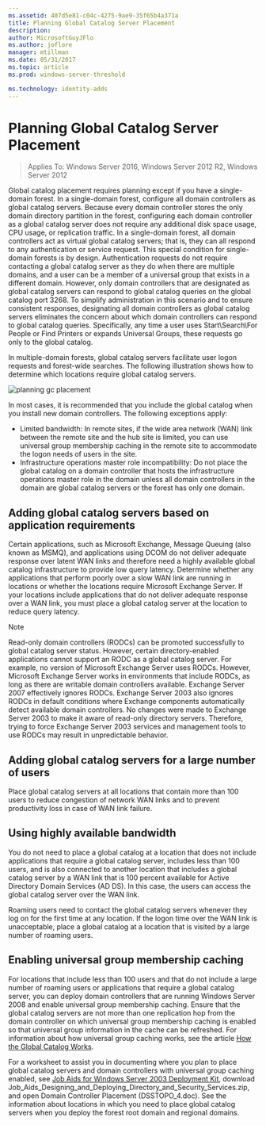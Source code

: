 ```yaml
---
ms.assetid: 407d5e81-c04c-4275-9ae9-35f65b4a371a
title: Planning Global Catalog Server Placement
description:
author: MicrosoftGuyJFlo
ms.author: joflore
manager: mtillman
ms.date: 05/31/2017
ms.topic: article
ms.prod: windows-server-threshold

ms.technology: identity-adds
---
```


# Planning Global Catalog Server Placement

>Applies To: Windows Server 2016, Windows Server 2012 R2, Windows Server 2012

Global catalog placement requires planning except if you have a single-domain forest. In a single-domain forest, configure all domain controllers as global catalog servers. Because every domain controller stores the only domain directory partition in the forest, configuring each domain controller as a global catalog server does not require any additional disk space usage, CPU usage, or replication traffic. In a single-domain forest, all domain controllers act as virtual global catalog servers; that is, they can all respond to any authentication or service request. This special condition for single-domain forests is by design. Authentication requests do not require contacting a global catalog server as they do when there are multiple domains, and a user can be a member of a universal group that exists in a different domain. However, only domain controllers that are designated as global catalog servers can respond to global catalog queries on the global catalog port 3268. To simplify administration in this scenario and to ensure consistent responses, designating all domain controllers as global catalog servers eliminates the concern about which domain controllers can respond to global catalog queries. Specifically, any time a user uses Start\Search\For People or Find Printers or expands Universal Groups, these requests go only to the global catalog.  
  
In multiple-domain forests, global catalog servers facilitate user logon requests and forest-wide searches. The following illustration shows how to determine which locations require global catalog servers.  
  
![planning gc placement](media/Planning-Global-Catalog-Server-Placement/8fc4777c-47b6-4ee7-b8ad-a04e7c5ee67f.gif)  
  
In most cases, it is recommended that you include the global catalog when you install new domain controllers. The following exceptions apply:  
  
- Limited bandwidth: In remote sites, if the wide area network (WAN) link between the remote site and the hub site is limited, you can use universal group membership caching in the remote site to accommodate the logon needs of users in the site.  
- Infrastructure operations master role incompatibility: Do not place the global catalog on a domain controller that hosts the infrastructure operations master role in the domain unless all domain controllers in the domain are global catalog servers or the forest has only one domain.  
  
## Adding global catalog servers based on application requirements

Certain applications, such as Microsoft Exchange, Message Queuing (also known as MSMQ), and applications using DCOM do not deliver adequate response over latent WAN links and therefore need a highly available global catalog infrastructure to provide low query latency. Determine whether any applications that perform poorly over a slow WAN link are running in locations or whether the locations require Microsoft Exchange Server. If your locations include applications that do not deliver adequate response over a WAN link, you must place a global catalog server at the location to reduce query latency.  
  
> [!NOTE]  
> Read-only domain controllers (RODCs) can be promoted successfully to global catalog server status. However, certain directory-enabled applications cannot support an RODC as a global catalog server. For example, no version of Microsoft Exchange Server uses RODCs. However, Microsoft Exchange Server works in environments that include RODCs, as long as there are writable domain controllers available. Exchange Server 2007 effectively ignores RODCs. Exchange Server 2003 also ignores RODCs in default conditions where Exchange components automatically detect available domain controllers. No changes were made to Exchange Server 2003 to make it aware of read-only directory servers. Therefore, trying to force Exchange Server 2003 services and management tools to use RODCs may result in unpredictable behavior.  
  
## Adding global catalog servers for a large number of users

Place global catalog servers at all locations that contain more than 100 users to reduce congestion of network WAN links and to prevent productivity loss in case of WAN link failure.  
  
## Using highly available bandwidth

You do not need to place a global catalog at a location that does not include applications that require a global catalog server, includes less than 100 users, and is also connected to another location that includes a global catalog server by a WAN link that is 100 percent available for Active Directory Domain Services (AD DS). In this case, the users can access the global catalog server over the WAN link.  
  
Roaming users need to contact the global catalog servers whenever they log on for the first time at any location. If the logon time over the WAN link is unacceptable, place a global catalog at a location that is visited by a large number of roaming users.  
  
## Enabling universal group membership caching

For locations that include less than 100 users and that do not include a large number of roaming users or applications that require a global catalog server, you can deploy domain controllers that are running  Windows Server 2008  and enable universal group membership caching. Ensure that the global catalog servers are not more than one replication hop from the domain controller on which universal group membership caching is enabled so that universal group information in the cache can be refreshed. For information about how universal group caching works, see the article [How the Global Catalog Works](https://go.microsoft.com/fwlink/?LinkId=107063).  
  
For a worksheet to assist you in documenting where you plan to place global catalog servers and domain controllers with universal group caching enabled, see [Job Aids for Windows Server 2003 Deployment Kit](https://go.microsoft.com/fwlink/?LinkID=102558), download Job_Aids_Designing_and_Deploying_Directory_and_Security_Services.zip, and open Domain Controller Placement (DSSTOPO_4.doc). See the information about locations in which you need to place global catalog servers when you deploy the forest root domain and regional domains.  
